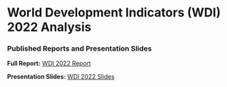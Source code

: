 # World Development Indicators (WDI) 2022 Analysis

### Published Reports and Presentation Slides

**Full Report:** [WDI 2022 Report](https://rawcdn.githack.com/yejinannachoi/literate-programming-with-quarto/5bff6ce5a84d2b4b4521863948fcce6e70f2f2c8/wdi-2022/wdi-2022-report.html)

**Presentation Slides:** [WDI 2022 Slides](https://rawcdn.githack.com/yejinannachoi/literate-programming-with-quarto/5bff6ce5a84d2b4b4521863948fcce6e70f2f2c8/wdi-2022/wdi-2022-slides.html)
